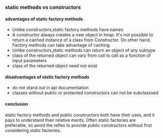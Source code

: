 ### static methods vs constructors

#### advantages of static factory methods 
* Unlike constructors,static factory methods have names
* A constructor always creates a new object in heap. It's not possible to return a cached
  instance of a class from Constructor. On other hand, Factory methods can take advantage
  of caching.
* Unlike constructors,static methods can return an object of any subtype
* class of the returned object can vary from call to call as a function of input parameters
* class of the returned object need not exist

#### disadvantages of static factory methods 
* do not stand out in api documentation
* classes without public or protected constructors can not be subclasssed

#### conclusion
static factory methods and public constructors both have their
uses, and it pays to understand their relative merits. Often static factories
are preferable, so avoid the reflex to provide public constructors without
first considering static factories.
